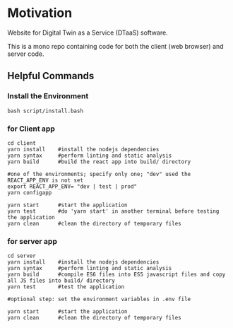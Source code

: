 # Motivation
Website for Digital Twin as a Service (DTaaS) software.

This is a mono repo containing code for both the client (web browser) and server code.

## Helpful Commands

### Install the Environment
```
bash script/install.bash
```
### for Client app
```
cd client
yarn install    #install the nodejs dependencies
yarn syntax     #perform linting and static analysis
yarn build      #build the react app into build/ directory

#one of the environments; specify only one; "dev" used the REACT_APP_ENV is not set
export REACT_APP_ENV= "dev | test | prod"   
yarn configapp

yarn start      #start the application
yarn test       #do 'yarn start' in another terminal before testing the application
yarn clean      #clean the directory of temporary files
```

### for server app
```
cd server
yarn install    #install the nodejs dependencies
yarn syntax     #perform linting and static analysis
yarn build      #compile ES6 files into ES5 javascript files and copy all JS files into build/ directory
yarn test       #test the application

#optional step: set the environment variables in .env file

yarn start      #start the application
yarn clean      #clean the directory of temporary files
```